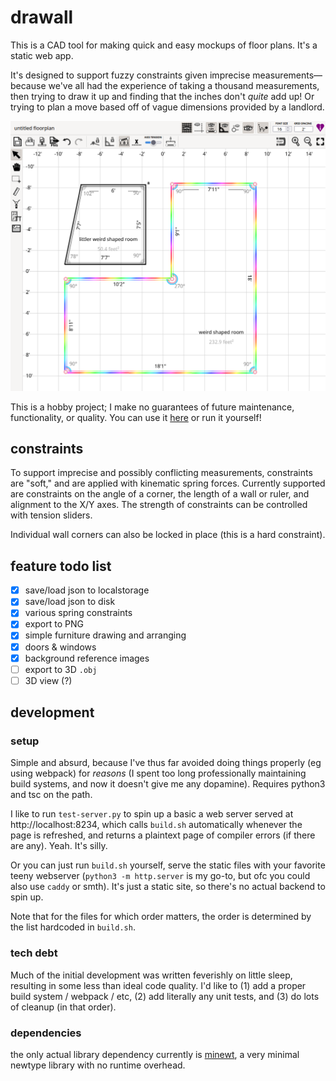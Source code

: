 # drawall
This is a CAD tool for making quick and easy mockups of floor plans. It's a static web app.

It's designed to support fuzzy constraints given imprecise measurements—because we've all had the experience of taking a thousand measurements, then trying to draw it up and finding that the inches don't *quite* add up! Or trying to plan a move based off of vague dimensions provided by a landlord.

![screenshot of the drawall ui](docs/ui.png)

This is a hobby project; I make no guarantees of future maintenance, functionality, or quality. You can use it [here](https://gwenscode.com/drawall) or run it yourself!

## constraints
To support imprecise and possibly conflicting measurements, constraints are "soft," and are applied with kinematic spring forces. Currently supported are constraints on the angle of a corner, the length of a wall or ruler, and alignment to the X/Y axes. The strength of constraints can be controlled with tension sliders.

Individual wall corners can also be locked in place (this is a hard constraint).

## feature todo list
- [x] save/load json to localstorage
- [x] save/load json to disk
- [x] various spring constraints
- [x] export to PNG
- [x] simple furniture drawing and arranging
- [x] doors & windows
- [x] background reference images
- [ ] export to 3D `.obj`
- [ ] 3D view (?)

## development
### setup
Simple and absurd, because I've thus far avoided doing things properly (eg using webpack) for _reasons_ (I spent too long professionally maintaining build systems, and now it doesn't give me any dopamine). Requires python3 and tsc on the path.

I like to run `test-server.py` to spin up a basic a web server served at http://localhost:8234, which calls `build.sh` automatically whenever the page is refreshed, and returns a plaintext page of compiler errors (if there are any). Yeah. It's silly.

Or you can just run `build.sh` yourself, serve the static files with your favorite teeny webserver (`python3 -m http.server` is my go-to, but ofc you could also use `caddy` or smth). It's just a static site, so there's no actual backend to spin up.

Note that for the files for which order matters, the order is determined by the list hardcoded in `build.sh`.

### tech debt
Much of the initial development was written feverishly on little sleep, resulting in some less than ideal code quality. I'd like to (1) add a proper build system / webpack / etc, (2) add literally any unit tests, and (3) do lots of cleanup (in that order).

### dependencies
the only actual library dependency currently is [minewt](https://github.com/kanwren/minewt), a very minimal newtype library with no runtime overhead.

